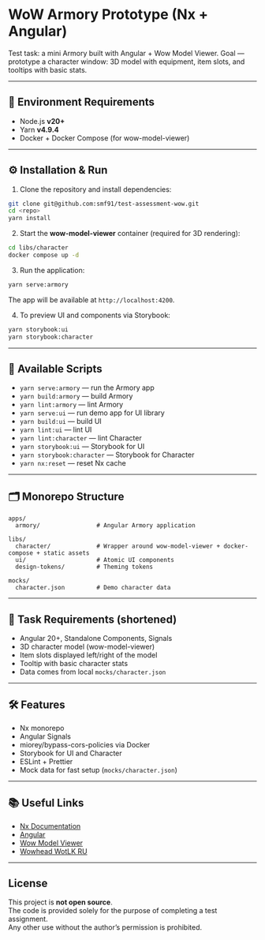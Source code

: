 # WoW Armory Prototype (Nx + Angular)

Test task: a mini Armory built with Angular + Wow Model Viewer.
Goal — prototype a character window: 3D model with equipment, item slots, and tooltips with basic stats.

---

## 🚀 Environment Requirements

* Node.js **v20+**
* Yarn **v4.9.4**
* Docker + Docker Compose (for wow-model-viewer)

---

## ⚙️ Installation & Run

1. Clone the repository and install dependencies:

```bash
git clone git@github.com:smf91/test-assessment-wow.git
cd <repo>
yarn install
```

2. Start the **wow-model-viewer** container (required for 3D rendering):

```bash
cd libs/character
docker compose up -d
```

3. Run the application:

```bash
yarn serve:armory
```

The app will be available at `http://localhost:4200`.

4. To preview UI and components via Storybook:

```bash
yarn storybook:ui
yarn storybook:character
```

---

## 📜 Available Scripts

* `yarn serve:armory` — run the Armory app
* `yarn build:armory` — build Armory
* `yarn lint:armory` — lint Armory
* `yarn serve:ui` — run demo app for UI library
* `yarn build:ui` — build UI
* `yarn lint:ui` — lint UI
* `yarn lint:character` — lint Character
* `yarn storybook:ui` — Storybook for UI
* `yarn storybook:character` — Storybook for Character
* `yarn nx:reset` — reset Nx cache

---

## 🗂️ Monorepo Structure

```
apps/
  armory/                # Angular Armory application

libs/
  character/             # Wrapper around wow-model-viewer + docker-compose + static assets
  ui/                    # Atomic UI components
  design-tokens/         # Theming tokens

mocks/
  character.json         # Demo character data
```

---

## 📖 Task Requirements (shortened)

* Angular 20+, Standalone Components, Signals
* 3D character model (wow-model-viewer)
* Item slots displayed left/right of the model
* Tooltip with basic character stats
* Data comes from local `mocks/character.json`

---

## 🛠️ Features

* Nx monorepo
* Angular Signals
* miorey/bypass-cors-policies via Docker
* Storybook for UI and Character
* ESLint + Prettier
* Mock data for fast setup (`mocks/character.json`)

---

## 📚 Useful Links

* [Nx Documentation](https://nx.dev)
* [Angular](https://angular.dev)
* [Wow Model Viewer](https://github.com/Miorey/wow-model-viewer)
* [Wowhead WotLK RU](https://www.wowhead.com/wotlk/ru)

---

## License

This project is **not open source**.  
The code is provided solely for the purpose of completing a test assignment.  
Any other use without the author’s permission is prohibited.
